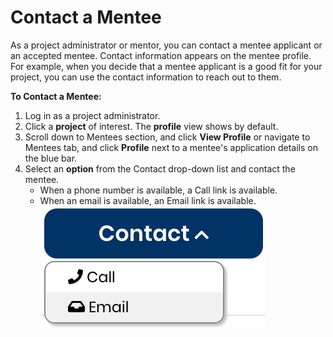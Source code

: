 # Contact a Mentee

As a project administrator or mentor, you can contact a mentee applicant or an accepted mentee. Contact information appears on the mentee profile. For example, when you decide that a mentee applicant is a good fit for your project, you can use the contact information to reach out to them.

**To Contact a Mentee:**

1. Log in as a project administrator.
2. Click a **project** of interest. The **profile** view shows by default.
3. Scroll down to Mentees section, and click **View Profile** or navigate to Mentees tab, and click **Profile** next to a mentee's application details on the blue bar.
4. Select an **option** from the Contact drop-down list and contact the mentee.
   * When a phone number is available, a Call link is available.
   * When an email is available, an Email link is available.  ![](../../../.gitbook/assets/7418763.png)

